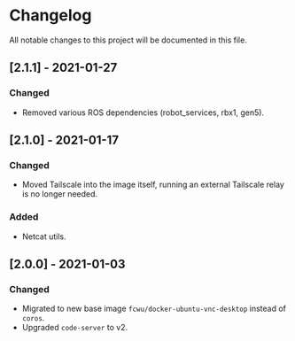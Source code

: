 # Changelog

All notable changes to this project will be documented in this file.

## [2.1.1] - 2021-01-27

### Changed

- Removed various ROS dependencies (robot_services, rbx1, gen5).

## [2.1.0] - 2021-01-17

### Changed

- Moved Tailscale into the image itself, running an external Tailscale relay is no longer needed.

### Added

- Netcat utils.

## [2.0.0] - 2021-01-03

### Changed

- Migrated to new base image `fcwu/docker-ubuntu-vnc-desktop` instead of `coros`.
- Upgraded `code-server` to v2.
